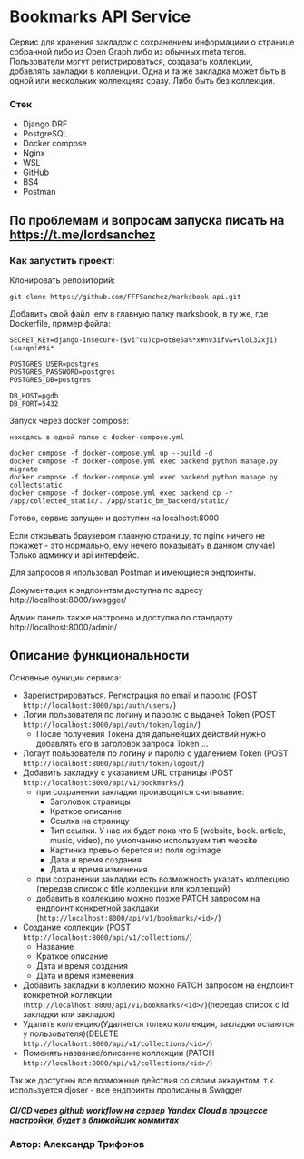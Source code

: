 # Bookmarks API Service
Сервис для хранения закладок с сохранением информациии о странице собранной либо из Open Graph либо из обычных meta тегов. Пользователи могут регистрироваться, создавать коллекции, добавлять закладки в коллекции. Одна и та же закладка может быть в одной или нескольких коллекциях сразу. Либо быть без коллекции.

### Стек
+ Django DRF
+ PostgreSQL
+ Docker compose
+ Nginx
+ WSL
+ GitHub
+ BS4
+ Postman

## По проблемам и вопросам запуска писать на https://t.me/lordsanchez
### Как запустить проект:

Клонировать репозиторий:

```
git clone https://github.com/FFFSanchez/marksbook-api.git
```

Добавить свой файл .env в главную папку marksbook, в ту же, где Dockerfile, пример файла:

```
SECRET_KEY=django-insecure-($vi^cu)cp=ot8e5a%*x#nv3ifv&+vlol32xji)(xa+qn!#9i*

POSTGRES_USER=postgres
POSTGRES_PASSWORD=postgres
POSTGRES_DB=postgres

DB_HOST=pgdb
DB_PORT=5432

```

Запуск через docker compose:

```
находясь в одной папке с docker-compose.yml

docker compose -f docker-compose.yml up --build -d
docker compose -f docker-compose.yml exec backend python manage.py migrate
docker compose -f docker-compose.yml exec backend python manage.py collectstatic
docker compose -f docker-compose.yml exec backend cp -r /app/collected_static/. /app/static_bm_backend/static/
```

Готово, сервис запущен и доступен на localhost:8000 

Если открывать браузером главную страницу, то nginx ничего не покажет - это нормально, ему нечего показывать в данном случае) Только админку и api интерфейс.

Для запросов я ипользовал Postman и имеющиеся эндпоинты.

Документация к эндпоинтам доступна по адресу http://localhost:8000/swagger/

Админ панель также настроена и доступна по стандарту http://localhost:8000/admin/

## Описание функциональности

Основные функции сервиса:
- Зарегистрироваться. Регистрация по email и паролю (POST `http://localhost:8000/api/auth/users/`)
- Логин пользователя по логину и паролю с выдачей Token (POST `http://localhost:8000/api/auth/token/login/`)
  - После получения Токена для дальнейших действий нужно добавлять его в заголовок запроса Token ...
- Логаут пользователя по логину и паролю с удалением Token (POST `http://localhost:8000/api/auth/token/logout/`)
- Добавить закладку с указанием URL страницы (POST `http://localhost:8000/api/v1/bookmarks/`)
  - при сохранении закладки производится считывание:
    - Заголовок страницы
    - Краткое описание
    - Ссылка на страницу
    - Тип ссылки. У нас их будет пока что 5 (website, book. article, music, video), по умолчанию используем тип website
    - Картинка превью берется из поля og:image
    - Дата и время создания
    - Дата и время изменения
  - при сохранении закладки есть возможность указать коллекцию (передав список с title коллекции или коллекций)
  - добавить в коллекцию можно позже PATCH запросом на ендпоинт конкретной заклдаки (`http://localhost:8000/api/v1/bookmarks/<id>/`)
- Создание коллекции (POST `http://localhost:8000/api/v1/collections/`)
  - Название
  - Краткое описание
  - Дата и время создания
  - Дата и время изменения
- Добавить закладки в коллекию можно PATCH запросом на ендпоинт конкретной коллекции (`http://localhost:8000/api/v1/bookmarks/<id>/`)(передав список с id закладки или закладок)
- Удалить коллекцию(Удаляется только коллекция, закладки остаются у пользователя)(DELETE `http://localhost:8000/api/v1/collections/<id>/`)
- Поменять название/описание коллекции (PATCH `http://localhost:8000/api/v1/collections/<id>/`)

Так же доступны все возможные действия со своим аккаунтом, т.к. используется djoser - все ендпоинты прописаны в Swagger


##### CI/CD через github workflow на сервер Yandex Cloud в процессе настройки, будет в ближайших коммитах

### Автор: Александр Трифонов
